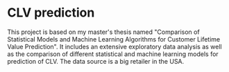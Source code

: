 # CLV prediction

This project is based on my master's thesis named "Comparison of Statistical Models and Machine Learning Algorithms for Customer Lifetime Value Prediction". It includes an extensive exploratory data analysis as well as the comparison of different statistical and machine learning models for prediction of CLV. The data source is a big retailer in the USA.
